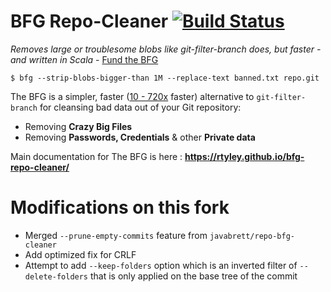 BFG Repo-Cleaner [![Build Status](https://travis-ci.org/rtyley/bfg-repo-cleaner.svg?branch=master)](https://travis-ci.org/rtyley/bfg-repo-cleaner)
================

_Removes large or troublesome blobs like git-filter-branch does, but faster - and written in Scala_ - [Fund the BFG](https://j.mp/fund-bfg)

```
$ bfg --strip-blobs-bigger-than 1M --replace-text banned.txt repo.git
```

The BFG is a simpler, faster ([10 - 720x](https://docs.google.com/spreadsheet/ccc?key=0AsR1d5Zpes8HdER3VGU1a3dOcmVHMmtzT2dsS2xNenc) faster)
alternative to `git-filter-branch` for cleansing bad data out of your Git repository:

* Removing **Crazy Big Files**
* Removing **Passwords, Credentials** & other **Private data**

Main documentation for The BFG is here : **https://rtyley.github.io/bfg-repo-cleaner/**

# Modifications on this fork

* Merged `--prune-empty-commits` feature from `javabrett/repo-bfg-cleaner`
* Add optimized fix for CRLF
* Attempt to add `--keep-folders` option which is an inverted filter of `--delete-folders` that is only applied on the base tree of the commit

